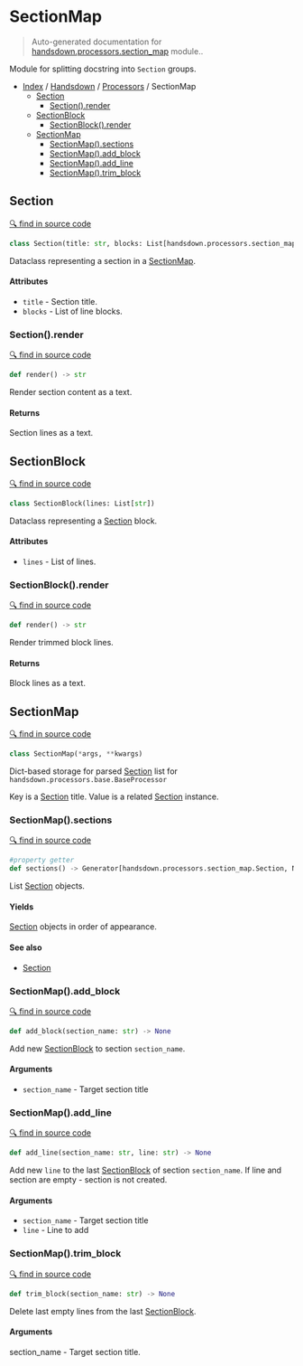 # SectionMap

> Auto-generated documentation for [handsdown.processors.section_map](../../../handsdown/processors/section_map.py) module..

Module for splitting docstring into `Section` groups.

- [Index](../../README.md#modules) / [Handsdown](../index.md#handsdown) / [Processors](index.md#processors) / SectionMap
  - [Section](#section)
    - [Section().render](#sectionrender)
  - [SectionBlock](#sectionblock)
    - [SectionBlock().render](#sectionblockrender)
  - [SectionMap](#sectionmap)
    - [SectionMap().sections](#sectionmapsections)
    - [SectionMap().add_block](#sectionmapadd_block)
    - [SectionMap().add_line](#sectionmapadd_line)
    - [SectionMap().trim_block](#sectionmaptrim_block)

## Section

[🔍 find in source code](https://github.com/vemel/handsdown/blob/master/handsdown/processors/section_map.py#L35)

```python
class Section(title: str, blocks: List[handsdown.processors.section_map.SectionBlock])
```

Dataclass representing a section in a [SectionMap](#sectionmap).

#### Attributes

- `title` - Section title.
- `blocks` - List of line blocks.

### Section().render

[🔍 find in source code](https://github.com/vemel/handsdown/blob/master/handsdown/processors/section_map.py#L47)

```python
def render() -> str
```

Render section content as a text.

#### Returns

Section lines as a text.

## SectionBlock

[🔍 find in source code](https://github.com/vemel/handsdown/blob/master/handsdown/processors/section_map.py#L13)

```python
class SectionBlock(lines: List[str])
```

Dataclass representing a [Section](#section) block.

#### Attributes

- `lines` - List of lines.

### SectionBlock().render

[🔍 find in source code](https://github.com/vemel/handsdown/blob/master/handsdown/processors/section_map.py#L23)

```python
def render() -> str
```

Render trimmed block lines.

#### Returns

Block lines as a text.

## SectionMap

[🔍 find in source code](https://github.com/vemel/handsdown/blob/master/handsdown/processors/section_map.py#L60)

```python
class SectionMap(*args, **kwargs)
```

Dict-based storage for parsed [Section](#section) list for
`handsdown.processors.base.BaseProcessor`

Key is a [Section](#section) title.
Value is a related [Section](#section) instance.

### SectionMap().sections

[🔍 find in source code](https://github.com/vemel/handsdown/blob/master/handsdown/processors/section_map.py#L60)

```python
#property getter
def sections() -> Generator[handsdown.processors.section_map.Section, NoneType, NoneType]
```

List [Section](#section) objects.

#### Yields

[Section](#section) objects in order of appearance.

#### See also

- [Section](#section)

### SectionMap().add_block

[🔍 find in source code](https://github.com/vemel/handsdown/blob/master/handsdown/processors/section_map.py#L90)

```python
def add_block(section_name: str) -> None
```

Add new [SectionBlock](#sectionblock) to section `section_name`.

#### Arguments

- `section_name` - Target section title

### SectionMap().add_line

[🔍 find in source code](https://github.com/vemel/handsdown/blob/master/handsdown/processors/section_map.py#L69)

```python
def add_line(section_name: str, line: str) -> None
```

Add new `line` to the last [SectionBlock](#sectionblock) of section `section_name`.
If line and section are empty - section is not created.

#### Arguments

- `section_name` - Target section title
- `line` - Line to add

### SectionMap().trim_block

[🔍 find in source code](https://github.com/vemel/handsdown/blob/master/handsdown/processors/section_map.py#L102)

```python
def trim_block(section_name: str) -> None
```

Delete last empty lines from the last [SectionBlock](#sectionblock).

#### Arguments

section_name - Target section title.
